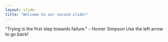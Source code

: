 ```yaml
---
layout: slide
title: "Welcome to our second slide!"
---
```

"Trying is the first step towards failure." - Homer Simpson
Use the left arrow to go back!
